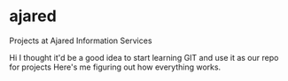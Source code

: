 # ajared
Projects at Ajared Information Services

Hi
I thought it'd be a good idea to start learning GIT and use it as our repo for projects
Here's me figuring out how everything works.
